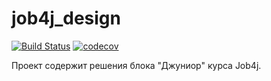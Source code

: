 # job4j_design
[![Build Status](https://travis-ci.org/EvgeniyDanisevich/job4j_design.svg?branch=master)](https://travis-ci.org/EvgeniyDanisevich/job4j_design)
[![codecov](https://codecov.io/gh/EvgeniyDanisevich/job4j_design/branch/master/graph/badge.svg?token=ZOHLS2CLT0)](https://codecov.io/gh/EvgeniyDanisevich/job4j_design)

Проект содержит решения блока "Джуниор" курса Job4j.
